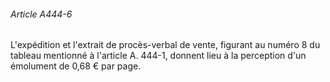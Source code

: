 ###### Article A444-6

L'expédition et l'extrait de procès-verbal de vente, figurant au numéro 8 du tableau mentionné à l'article A. 444-1, donnent lieu à la perception d'un émolument de 0,68 € par page.

